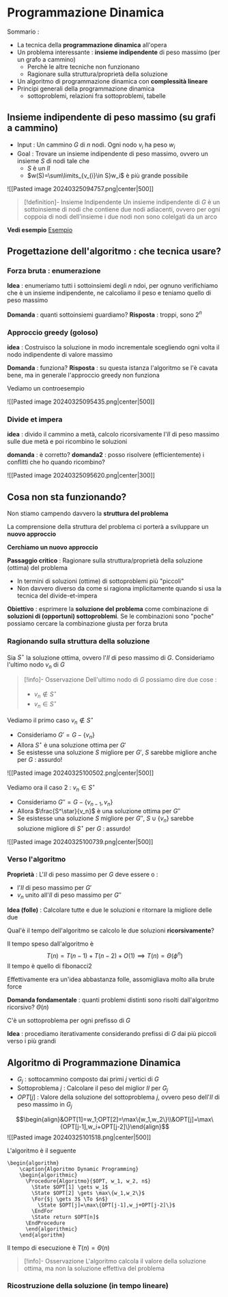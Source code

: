 # Programmazione Dinamica

Sommario :
- La tecnica della **programmazione dinamica** all'opera
- Un problema interessante : **insieme indipendente** di peso massimo (per un grafo a cammino)
	- Perchè le altre tecniche non funzionano
	- Ragionare sulla struttura/proprietà della soluzione
- Un algoritmo di programmazione dinamica con **complessità lineare**
- Principi generali della programmazione dinamica
	- sottoproblemi, relazioni fra sottoproblemi, tabelle

## Insieme indipendente di peso massimo (su grafi a cammino)

- Input : Un cammino $G$ di $n$ nodi. Ogni nodo $v_i$ ha peso $w_i$
- Goal : Trovare un insieme indipendente di peso massimo, ovvero un insieme $S$ di nodi tale che
	- $S$ è un $II$
	- $w(S)=\sum\limits_{v_{i}\in S}w_i$ è più grande possibile

![[Pasted image 20240325094757.png|center|500]]

>[!definition]- Insieme Indipendente
>Un insieme indipendente di $G$ è un sottoinsieme di nodi che contiene due nodi adiacenti, ovvero per ogni coppoia di nodi dell'insieme i due nodi non sono colelgati da un arco

**Vedi esempio** [Esempio](https://www.mat.uniroma2.it/~guala/04_DP_I_2023.pdf?5)

## Progettazione dell'algoritmo : che tecnica usare?

### Forza bruta : enumerazione

**Idea** : enumeriamo tutti i sottoinsiemi degli $n$ ndoi, per ognuno verifichiamo che è un insieme indipendente, ne calcoliamo il peso e teniamo quello di peso massimo

**Domanda** : quanti sottoinsiemi guardiamo?
**Risposta** : troppi, sono $2^n$

### Approccio greedy (goloso)

**idea** : Costruisco la soluzione in modo incrementale scegliendo ogni volta il nodo indipendente di valore massimo

**Domanda** : funziona?
**Risposta** : su questa istanza l'algoritmo se l'è cavata bene, ma in generale l'approccio greedy non funziona

Vediamo un controesempio

![[Pasted image 20240325095435.png|center|500]]

### Divide et impera

**idea** : divido il cammino a metà, calcolo ricorsivamente l'$II$ di peso massimo sulle due metà e poi ricombino le soluzioni

**domanda** : è corretto?
**domanda2** : posso risolvere (efficientemente) i conflitti che ho quando ricombino?

![[Pasted image 20240325095620.png|center|300]]

## Cosa non sta funzionando?

Non stiamo campendo davvero la **struttura del problema**

La comprensione della struttura del problema ci porterà a sviluppare un **nuovo approccio**

**Cerchiamo un nuovo approccio**

**Passaggio critico** : Ragionare sulla struttura/proprietà della soluzione (ottima) del problema
- In termini di soluzioni (ottime) di sottoproblemi più "piccoli"
- Non davvero diverso da come si ragiona implicitamente quando si usa la tecnica del divide-et-impera

**Obiettivo** : esprimere la **soluzione del problema** come combinazione di **soluzioni di (opportuni) sottoproblemi**. Se le combinazioni sono "poche" possiamo cercare la combinazione giusta per forza bruta

### Ragionando sulla struttura della soluzione

Sia $S^\star$ la soluzione ottima, ovvero l'$II$ di peso massimo di $G$. Consideriamo l'ultimo nodo $v_n$ di $G$

>[!info]- Osservazione
>Dell'ultimo nodo di $G$ possiamo dire due cose :
>- $v_n\not\in S^\star$
>- $v_n\in S^\star$

Vediamo il primo caso $v_n\not\in S^\star$

- Consideriamo $G'=G-\{v_n\}$
- Allora $S^\star$ è una soluzione ottima per $G'$
- Se esistesse una soluzione $S$ migliore per $G'$, $S$ sarebbe migliore anche per $G$ : assurdo!

![[Pasted image 20240325100502.png|center|500]]

Vediamo ora il caso 2 : $v_n\in S^\star$

- Consideriamo $G''=G-\{v_{n-1},v_n\}$
- Allora $\frac{S^\star}{v_n}$ è una soluzione ottima per $G''$
- Se esistesse una soluzione $S$ migliore per $G''$, $S\cup\{v_n\}$ sarebbe soluzione migliore di $S^\star$ per $G$ : assurdo!

![[Pasted image 20240325100739.png|center|500]]

### Verso l'algoritmo

**Proprietà** : L'$II$ di peso massimo per $G$ deve essere o :
- l'$II$ di peso massimo per $G'$
- $v_n$ unito all'$II$ di peso massimo per $G''$

**Idea (folle)** : Calcolare tutte e due le soluzioni e ritornare la migliore delle due

Qual'è il tempo dell'algoritmo se calcolo le due soluzioni **ricorsivamente**?

Il tempo speso dall'algoritmo è $$T(n)=T(n-1)+T(n-2)+O(1)\implies T(n)=\Theta(\phi^n)$$
Il tempo è quello di fibonacci2

Effettivamente era un'idea abbastanza folle, assomigliava molto alla brute force

**Domanda fondamentale** : quanti problemi distinti sono risolti dall'algoritmo ricorsivo? $\Theta(n)$

C'è un sottoproblema per ogni prefisso di $G$

**Idea** : procediamo iterativamente considerando prefissi di $G$ dai più piccoli verso i più grandi

## Algoritmo di Programmazione Dinamica

- $G_j$ : sottocammino composto dai primi $j$ vertici di $G$
- Sottoproblema $j$ : Calcolare il peso del miglior $II$ per $G_j$
- $OPT[j]$ : Valore della soluzione del sottoproblema $j$, ovvero peso dell'$II$ di peso massimo in $G_j$

$$\begin{align}&OPT[1]=w_1;OPT[2]=\max\{w_1,w_2\}\\&OPT[j]=\max\{OPT[j-1],w_i+OPT[j-2]\}\end{align}$$
![[Pasted image 20240325101518.png|center|500]]

L'algoritmo è il seguente

```pseudo
\begin{algorithm}
    \caption{Algoritmo Dynamic Programming}
    \begin{algorithmic}
      \Procedure{Algoritmo}{$OPT, w_1, w_2, n$}
        \State $OPT[1] \gets w_1$
        \State $OPT[2] \gets \max\{w_1,w_2\}$
        \For{$j \gets 3$ \To $n$}
          \State $OPT[j]=\max\{OPT[j-1],w_j+OPT[j-2]\}$
        \EndFor
	    \State return $OPT[n]$
      \EndProcedure
      \end{algorithmic}
    \end{algorithm}
```

Il tempo di esecuzione è $T(n) = \Theta(n)$

>[!info]- Osservazione
>L'algoritmo calcola il valore della soluzione ottima, ma non la soluzione effettiva del problema

### Ricostruzione della soluzione (in tempo lineare)

